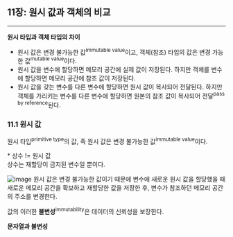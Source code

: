 ## 11장: 원시 값과 객체의 비교
---

**원시 타입과 객체 타입의 차이**
- 원시 값은 변경 불가능한 값<sup>immutable value</sup>이고, 객체(참조) 타입의 값은 변경 가능한 값<sup>mutable value</sup>이다.
- 원시 값을 변수에 할당하면 메모리 공간에 실제 값이 저장된다. 하지만 객체를 변수에 할당하면 메모리 공간에 참조 값이 저장된다.
- 원시 값을 갖는 변수를 다른 변수에 할당하면 원시 값이 복사되어 전달된다. 하지만 객체를 가리키는 변수를 다른 변수에 할당하면 원본의 참조 값이 복사되어 전달<sup>pass by reference</sup>된다.

### 11.1 원시 값

원시 타입<sup>primitive type</sup>의 값, 즉 원시 값은 변경 불가능한 값<sup>immutable value</sup>이다.

&ast; 상수 != 원시 값  
상수는 재할당이 금지된 변수일 뿐이다.

![image](https://github.com/parkyolo/study-js-deep-dive/assets/39394642/8c941bc5-04a1-4952-bfad-b1dac81c101a)
원시 값은 변경 불가능한 값이기 때문에 변수에 새로운 원시 값을 할당했을 때
새로운 메모리 공간을 확보하고 재할당한 값을 저장한 후, 변수가 참조하던 메모리 공간의 주소를 변경한다.


값의 이러한 **불변성**<sup>immutability</sup>은 데이터의 신뢰성을 보장한다.


**문자열과 불변성**

